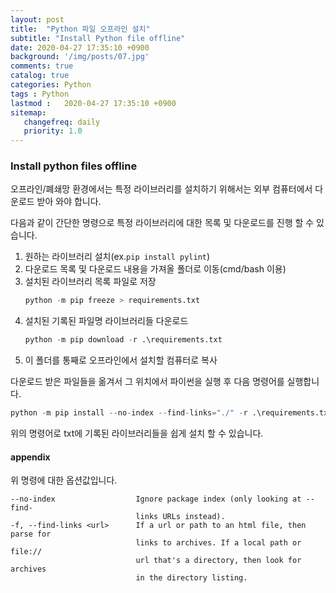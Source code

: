 ```yaml
---
layout: post
title:  "Python 파일 오프라인 설치"
subtitle: "Install Python file offline"
date: 2020-04-27 17:35:10 +0900
background: '/img/posts/07.jpg'
comments: true
catalog: true
categories: Python
tags : Python
lastmod :   2020-04-27 17:35:10 +0900
sitemap:
   changefreq: daily
   priority: 1.0
---
```

### Install python files offline

오프라인/폐쇄망 환경에서는 특정 라이브러리를 설치하기 위해서는 외부 컴퓨터에서 다운로드 받아 와야 합니다.

다음과 같이 간단한 명령으로 특정 라이브러리에 대한 목록 및 다운로드를 진행 할 수 있습니다.

1. 원하는 라이브러리 설치(ex.`pip install pylint`)
2. 다운로드 목록 및 다운로드 내용을 가져올 폴더로 이동(cmd/bash 이용)
3. 설치된 라이브러리 목록 파일로 저장
   ```python
   python -m pip freeze > requirements.txt
   ```
4. 설치된 기록된 파일명 라이브러리들 다운로드
   ```python
   python -m pip download -r .\requirements.txt
   ```
5. 이 폴더를 통째로 오프라인에서 설치할 컴퓨터로 복사

다운로드 받은 파일들을 옮겨서 그 위치에서 파이썬을 실행 후 다음 명령어를 실행합니다.

```python
python -m pip install --no-index --find-links="./" -r .\requirements.txt
```

위의 명령어로 txt에 기록된 라이브러리들을 쉽게 설치 할 수 있습니다.

#### appendix

위 명령에 대한 옵션값입니다.

```
--no-index                  Ignore package index (only looking at --find-
                            links URLs instead).
-f, --find-links <url>      If a url or path to an html file, then parse for
                            links to archives. If a local path or file://
                            url that's a directory, then look for archives
                            in the directory listing.
```
